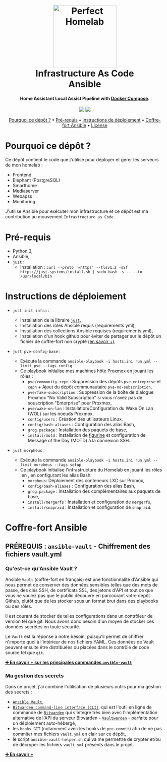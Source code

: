 <h1 align="center">
  <br>
  <a href="https://perfecthomelab.allfabox.fr/"><img src="https://github.com/allfab/docker-homeassistant-assist-stack/assets/1840185/a83bea0c-37be-4520-af3a-33a71da2deb2" alt="Perfect Homelab" width="200px"></a>
  <br>
  Infrastructure As Code
  <br>
  Ansible
  <br>
</h1>

<h4 align="center">Home Assistant Local Assist Pipeline with <a href="https://docs.docker.com/compose/">Docker Compose</a>.</h4>

<p align="center">
  <a href="https://perfecthomelab.allfabox.fr/" target="_blank"><img src="https://img.shields.io/badge/Perfect_Homelab-526CFE?style=for-the-badge&logo=MaterialForMkDocs&logoColor=white" /></a>
  <a href="https://www.ansible.com/" target="_blank"><img src="https://img.shields.io/badge/ansible-000000?style=for-the-badge&logo=ansible&logoColor=white" /></a>
</p>

<p align="center">
  <a href="#pourquoi-ce-dépôt-">Pourquoi ce dépôt ?</a> •
  <a href="#pré-requis">Pré-requis</a> •
  <a href="#instructions-de-déploiement">Instructions de déploiement</a> •
  <a href="#coffre-fort-ansible">Coffre-fort Ansible</a> •
  <a href="#license">License</a>
</p>

# Pourquoi ce dépôt ?

Ce dépôt contient le code que j'utilise pour déployer et gérer les serveurs de mon homelab :

- Frontend
- Elephant (PostgreSQL)
- Smarthome
- Mediaserver
- Webapss
- Monitoring

 J'utilise Ansible pour exécuter mon infrastructure et ce dépôt est ma contribution au mouvement `Infrastructure as Code`.


 # Pré-requis

 - Python 3,
 - Ansible,
 - [`just`](https://github.com/casey/just) :
    - Installation : `curl --proto '=https' --tlsv1.2 -sSf https://just.systems/install.sh | sudo bash -s -- --to /usr/local/bin`


# Instructions de déploiement

- `just init-infra` :
    - Installation de la libraire [`just`](https://github.com/casey/just),
    - Installation des rôles Ansible requis (requirements.yml),
    - Installation des collections Ansible requises (requirements.yml),
    - Installation d'un hook github pour éviter de partager sur le dépôt un fichier de coffre-fort non crypté [(en savoir +)](https://github.com/allfab/infrastructure/tree/main?tab=readme-ov-file#ma-gestion-des-secrets).

- `just pve-config-base` :
    - Exécute la commande `ansible-playbook -i hosts.ini run.yml --limit pve --tags config`
    - Ce playbook initialise mes machines hôte Proxmox en jouant les rôles :
        - `pve/community-repo` : Suppression des dépôts `pve-entreprise` et `ceph` + Ajout du dépôt communautaire `pve-no-subscription`,
        - `pve/fake-subscription` : Suppression de la boîte de dialogue Proxmox "No Valid Subscription" si vous n'avez pas de souscription "Enterprise" pour Proxmox,
        - `pve/wake-on-lan` : Installation/Configuration du Wake On Lan (WOL) sur les noeuds Proxmox,
        - `config/users` : Création des utilisateurs Linux,
        - `config/bash-aliases` : Configuration des alias Bash,
        - `grog.package` : Installation des paquets de base,
        - `install/motd` : Installation de [figurine](https://github.com/arsham/figurine) et configuration de Message of the Day (MOTD) à la connexion SSH.

- `just morpheus` :
    - Exécute la commande `ansible-playbook -i hosts.ini run.yml --limit morpheus --tags setup`
    - Ce playbook initialise l'infrastructure du Homelab en jpuant les rôles :en , en configurant les alias Bash:
        - `morpheus`: Déploiement des conteneurs LXC sur Promox,
        - `config/bash-aliases` : Configuration des alias Bash,
        - `grog.package` : Installation des complémentaires aux paquets de base,
        - `install/mergerfs` : Installation et configuration de `mergerfs`,
        - `install/snapraid` : Installation et configuration de `snapraid`.


# Coffre-fort Ansible

## PRÉREQUIS : `ansible-vault` - Chiffrement des fichiers vault.yml

### Qu'est-ce qu'Ansible Vault ?

Ansible `Vault` (coffre-fort en français) est une fonctionnalité d'Ansible qui nous permet de conserver des données sensibles telles que des mots de passe, des clés SSH, de certificats SSL, des jetons d'API et tout ce que vous ne voulez pas que le public découvre en parcourant votre dépôt Github, plutôt que de les stocker sous un format brut dans des playbooks ou des rôles.

Il est courant de stocker de telles configurations dans un contrôleur de version tel que git. Nous avons donc besoin d'un moyen de stocker ces données secrètes en toute sécurité.

Le `Vault` est la réponse à notre besoin, puisqu'il permet de chiffrer n'importe quoi à l'intérieur de nos fichiers YAML. Ces données de Vault peuvent ensuite être distribuées ou placées dans le contrôle de code source tel que `git`.

[**➕ En savoir + sur les principales commandes `ansible-vault`**](docs/ansible/ansible-vault.md)


### Ma gestion des secrets

Dans ce projet, j'ai combiné l'utilisation de plusieurs outils pour ma gestion des secrets :
- [`Ansible Vault`](https://docs.ansible.com/ansible/latest/cli/ansible-vault.html),
- [`Bitwarden command-line interface (CLI)`](https://bitwarden.com/help/cli/), qui est l'outil en ligne de commande de [`Bitwarden`](https://bitwarden.com/) qui s'intègre très bien avec l'implémentation alternative de l'API du serveur Bitwarden - [`Vaultwarden`](https://github.com/dani-garcia/vaultwarden) - parfaite pour un déploiement auto-hébergé,
- les `hooks GIT` (notamment avec les hooks de `pre-commit`) afin de ne pas commiter mes fichiers `vault.yml` en clair sur ce dépôt,
- le script `ansible-vault-helper.sh` qui va me permettre de crypter et/ou de décryper les fichiers `vault.yml` présents dans le projet.

[**➕ En savoir +**](docs/ansible/ansible-vault-strategy.md)